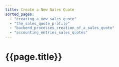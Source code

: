 ```yaml
---
title: Create a New Sales Quote
sorted_pages:
  - "creating_a_new_sales_quote"
  - "the_sales_quote_profile"
  - "backend_processes_creation_of_a_sales_quote"
  - "accounting_entries_sales_quotes"
---
```

# {{page.title}}
